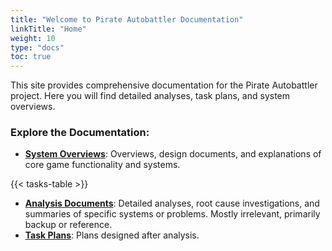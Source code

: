 ```yaml
---
title: "Welcome to Pirate Autobattler Documentation"
linkTitle: "Home"
weight: 10
type: "docs"
toc: true
---
```


This site provides comprehensive documentation for the Pirate Autobattler project. Here you will find detailed analyses, task plans, and system overviews.

### Explore the Documentation:

*   **[System Overviews](../systems/)**: Overviews, design documents, and explanations of core game functionality and systems.

{{< tasks-table >}}

*   **[Analysis Documents](../analysis/)**: Detailed analyses, root cause investigations, and summaries of specific systems or problems. Mostly irrelevant, primarily backup or reference.
*   **[Task Plans](../tasks/)**: Plans designed after analysis.


